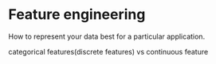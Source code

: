 # Feature engineering

How to represent your data best for a particular application.

categorical features(discrete features) vs continuous feature
